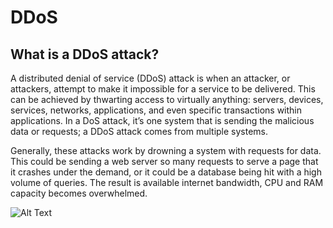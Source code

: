 # DDoS

## What is a DDoS attack?

A distributed denial of service (DDoS) attack is when an attacker, or attackers, attempt to make it impossible for a service to be delivered. This can be achieved by thwarting access to virtually anything: servers, devices, services, networks, applications, and even specific transactions within applications. In a DoS attack, it’s one system that is sending the malicious data or requests; a DDoS attack comes from multiple systems.

Generally, these attacks work by drowning a system with requests for data. This could be sending a web server so many requests to serve a page that it crashes under the demand, or it could be a database being hit with a high volume of queries. The result is available internet bandwidth, CPU and RAM capacity becomes overwhelmed.

![Alt Text](../assets/DDos/DDos.gif)
